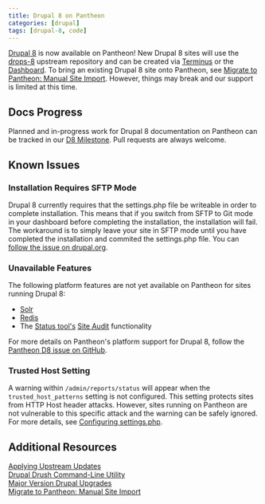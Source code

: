 ```yaml
---
title: Drupal 8 on Pantheon
categories: [drupal]
tags: [drupal-8, code]
---
```


[Drupal 8](https://www.drupal.org/drupal-8.0) is now available on Pantheon! New Drupal 8 sites will use the [drops-8](https://github.com/pantheon-systems/drops-8) upstream repository and can be created via [Terminus](/docs/terminus) or the [Dashboard](https://dashboard.pantheon.io/products/drupal8/spinup). To bring an existing Drupal 8 site onto Pantheon, see [Migrate to Pantheon: Manual Site Import](/docs/manual-import). However, things may break and our support is limited at this time.
## Docs Progress
Planned and in-progress work for Drupal 8 documentation on Pantheon can be tracked in our <a href="https://github.com/pantheon-systems/documentation/issues?q=is%3Aopen+is%3Aissue+milestone%3AD8">D8 Milestone</a>. Pull requests are always welcome.
## Known Issues
### Installation Requires SFTP Mode
Drupal 8 currently requires that the settings.php file be writeable in order to complete installation. This means that if you switch from SFTP to Git mode in your dashboard before completing the installation, the installation will fail. The workaround is to simply leave your site in SFTP mode until you have completed the installation and commited the settings.php file. You can <a href="https://github.com/pantheon-systems/documentation/issues?q=is%3Aopen+is%3Aissue+milestone%3AD8">follow the issue on drupal.org</a>.
### Unavailable Features
The following platform features are not yet available on Pantheon for sites running Drupal 8:

 - [Solr](/docs/solr)
 - [Redis](/docs/redis/#drupal-8-sites)
 - The [Status tool's](/docs/drupal-launch-check) [Site Audit](https://www.drupal.org/project/site_audit) functionality

For more details on Pantheon's platform support for Drupal 8, follow the [Pantheon D8 issue on GitHub](https://github.com/pantheon-systems/drops-8/issues?q=is%3Aopen).
### Trusted Host Setting
A warning within `/admin/reports/status` will appear when the `trusted_host_patterns` setting is not configured. This setting protects sites from HTTP Host header attacks. However, sites running on Pantheon are not vulnerable to this specific attack and the warning can be safely ignored. For more details, see [Configuring settings.php](/docs/settings-php/#trusted-host-setting).
## Additional Resources

[Applying Upstream Updates](/docs/upstream-updates)  
[Drupal Drush Command-Line Utility](/docs/drush)  
[Major Version Drupal Upgrades](/docs/drupal-updates#upgrade-to-drupal-8)  
[Migrate to Pantheon: Manual Site Import](/docs/manual-import)  
